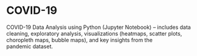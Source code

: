 # COVID-19
COVID-19 Data Analysis using Python (Jupyter Notebook) – includes data cleaning, exploratory analysis, visualizations (heatmaps, scatter plots, choropleth maps, bubble maps), and key insights from the pandemic dataset.
